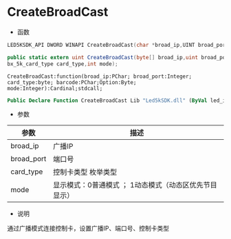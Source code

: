 # CreateBroadCast

- 函数

```C++
LED5KSDK_API DWORD WINAPI CreateBroadCast(char *broad_ip,UINT broad_port,bx_5k_card_type card_type,unsigned char* BarCodes,BYTE Option,int mode);
```

```C#
public static extern uint CreateBroadCast(byte[] broad_ip,uint broad_port,
bx_5k_card_type card_type,int mode);
```

```Delphi
CreateBroadCast:function(broad_ip:PChar; broad_port:Integer; card_type:byte; barcode:PChar;Option:Byte; mode:Integer):Cardinal;stdcall;  
```

```vb
Public Declare Function CreateBroadCast Lib "Led5kSDK.dll" (ByVal led_ip As String, ByVal led_port As Integer, ByVal card_type As Byte,  ByVal mode As Single) As Integer
```

- 参数

| 参数       | 描述                                                   |
| ---------- | ------------------------------------------------------ |
| broad_ip   | 广播IP                                                 |
| broad_port | 端口号                                                 |
| card_type  | 控制卡类型 枚举类型                                    |
| mode       | 显⽰模式：0普通模式 ； 1动态模式（动态区优先节⽬显⽰） |


- 说明

通过广播模式连接控制卡，设置广播IP、端口号、控制卡类型